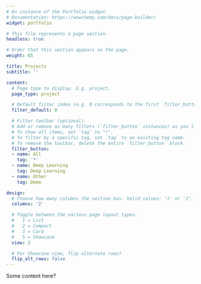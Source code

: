 ```yaml
---
# An instance of the Portfolio widget.
# Documentation: https://wowchemy.com/docs/page-builder/
widget: portfolio

# This file represents a page section.
headless: true

# Order that this section appears on the page.
weight: 65

title: Projects
subtitle: ''

content:
  # Page type to display. E.g. project.
  page_type: project

  # Default filter index (e.g. 0 corresponds to the first `filter_button` instance below).
  filter_default: 0

  # Filter toolbar (optional).
  # Add or remove as many filters (`filter_button` instances) as you like.
  # To show all items, set `tag` to "*".
  # To filter by a specific tag, set `tag` to an existing tag name.
  # To remove the toolbar, delete the entire `filter_button` block.
  filter_button:
  - name: All
    tag: '*'
  - name: Deep Learning
    tag: Deep Learning
  - name: Other
    tag: Demo

design:
  # Choose how many columns the section has. Valid values: '1' or '2'.
  columns: '2'

  # Toggle between the various page layout types.
  #   1 = List
  #   2 = Compact
  #   3 = Card
  #   5 = Showcase
  view: 2

  # For Showcase view, flip alternate rows?
  flip_alt_rows: false
---
```


Some content here?
